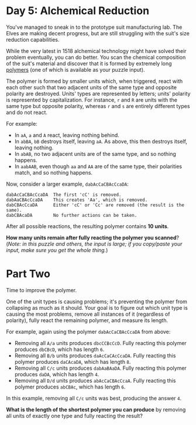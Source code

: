 # Day 5: Alchemical Reduction
You've managed to sneak in to the prototype suit manufacturing lab. The Elves are making decent progress, but are still 
struggling with the suit's size reduction capabilities.

While the very latest in 1518 alchemical technology might have solved their problem eventually, you can do better. You 
scan the chemical composition of the suit's material and discover that it is formed by extremely long 
[polymers](https://en.wikipedia.org/wiki/Polymer) (one of which is available as your puzzle input).

The polymer is formed by smaller units which, when triggered, react with each other such that two adjacent units of the 
same type and opposite polarity are destroyed. Units' types are represented by letters; units' polarity is represented 
by capitalization. For instance, `r` and `R` are units with the same type but opposite polarity, whereas `r` and `s` are 
entirely different types and do not react.

For example:
* In `aA`, `a` and `A` react, leaving nothing behind.
* In `abBA`, `bB` destroys itself, leaving `aA`. As above, this then destroys itself, leaving nothing.
* In `abAB`, no two adjacent units are of the same type, and so nothing happens.
* In `aabAAB`, even though `aa` and `AA` are of the same type, their polarities match, and so nothing happens.

Now, consider a larger example, `dabAcCaCBAcCcaDA`:
```
dabAcCaCBAcCcaDA  The first 'cC' is removed.
dabAaCBAcCcaDA    This creates 'Aa', which is removed.
dabCBAcCcaDA      Either 'cC' or 'Cc' are removed (the result is the same).
dabCBAcaDA        No further actions can be taken.
```
After all possible reactions, the resulting polymer contains **10 units**.

**How many units remain after fully reacting the polymer you scanned**? (*Note: in this puzzle and others, the input is 
large; if you copy/paste your input, make sure you get the whole thing.*)

# Part Two
Time to improve the polymer.

One of the unit types is causing problems; it's preventing the polymer from collapsing as much as it should. Your goal 
is to figure out which unit type is causing the most problems, remove all instances of it (regardless of polarity), 
fully react the remaining polymer, and measure its length.

For example, again using the polymer `dabAcCaCBAcCcaDA` from above:
* Removing all `A/a` units produces `dbcCCBcCcD`. Fully reacting this polymer produces `dbCBcD`, which has length `6`.
* Removing all `B/b` units produces `daAcCaCAcCcaDA`. Fully reacting this polymer produces `daCAcaDA`, which has length 
`8`.
* Removing all `C/c` units produces `dabAaBAaDA`. Fully reacting this polymer produces `daDA`, which has length `4`.
* Removing all `D/d` units produces `abAcCaCBAcCcaA`. Fully reacting this polymer produces `abCBAc`, which has length 
`6`.

In this example, removing all `C/c` units was best, producing the answer `4`.

**What is the length of the shortest polymer you can produce** by removing all units of exactly one type and fully 
reacting the result?

